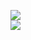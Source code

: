 [![](https://img.shields.io/badge/Made%20With-Github%20Spray-lightgrey.svg?style=for-the-badge&logo=github)](https://github.com/Annihil/github-spray#25707)  
[![](https://i.imgur.com/2DrTn0Z.gif)](https://github.com/Annihil/github-spray)